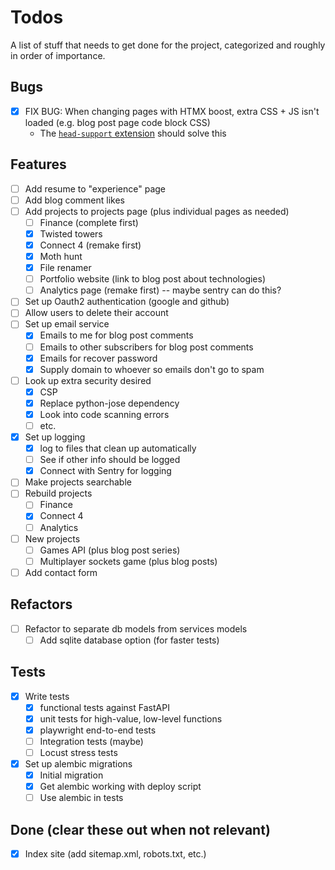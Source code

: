 # Todos

A list of stuff that needs to get done for the project, categorized and roughly in order of importance.

## Bugs

- [x] FIX BUG: When changing pages with HTMX boost, extra CSS + JS isn't loaded (e.g. blog post page code block CSS)
  - The [`head-support` extension](https://htmx.org/extensions/head-support/) should solve this

## Features

- [ ] Add resume to "experience" page
- [ ] Add blog comment likes
- [ ] Add projects to projects page (plus individual pages as needed)
  - [ ] Finance (complete first)
  - [x] Twisted towers
  - [x] Connect 4 (remake first)
  - [x] Moth hunt
  - [x] File renamer
  - [ ] Portfolio website (link to blog post about technologies)
  - [ ] Analytics page (remake first) -- maybe sentry can do this?
- [ ] Set up Oauth2 authentication (google and github)
- [ ] Allow users to delete their account
- [ ] Set up email service
  - [x] Emails to me for blog post comments
  - [ ] Emails to other subscribers for blog post comments
  - [x] Emails for recover password
  - [x] Supply domain to whoever so emails don't go to spam
- [ ] Look up extra security desired
  - [x] CSP
  - [x] Replace python-jose dependency
  - [x] Look into code scanning errors
  - [ ] etc.
- [x] Set up logging
  - [x] log to files that clean up automatically
  - [ ] See if other info should be logged
  - [x] Connect with Sentry for logging
- [ ] Make projects searchable
- [ ] Rebuild projects
  - [ ] Finance
  - [x] Connect 4
  - [ ] Analytics
- [ ] New projects
  - [ ] Games API (plus blog post series)
  - [ ] Multiplayer sockets game (plus blog posts)
- [ ] Add contact form

## Refactors

- [ ] Refactor to separate db models from services models
  - [ ] Add sqlite database option (for faster tests)

## Tests

- [x] Write tests
  - [x] functional tests against FastAPI
  - [x] unit tests for high-value, low-level functions
  - [x] playwright end-to-end tests
  - [ ] Integration tests (maybe)
  - [ ] Locust stress tests
- [x] Set up alembic migrations
  - [x] Initial migration
  - [x] Get alembic working with deploy script
  - [ ] Use alembic in tests

## Done (clear these out when not relevant)

- [x] Index site (add sitemap.xml, robots.txt, etc.)
